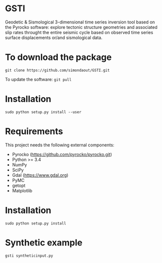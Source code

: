 # GSTI
Geodetic & Sismological 3-dimensional time series inversion tool based on the Pyrocko software: explore tectonic structure geometries and associated slip rates throught the entire seismic cycle based on observed time series surface displacements or/and sismological data. 
 
To download the package
=============
```git clone https://github.com/simondaout/GSTI.git```

To update the software: 
```git pull``` 

Installation
=============
```sudo python setup.py install --user```

 Requirements
=============
This project needs the following external components:
 * Pyrocko (https://github.com/pyrocko/pyrocko.git)
 * Python >= 3.4
 * NumPy
 * SciPy
 * Gdal (https://www.gdal.org)
 * PyMC
 * getopt
 * Matplotlib

Installation
=============
```sudo python setup.py install```

Synthetic example
=============

`gsti syntheticinput.py`
